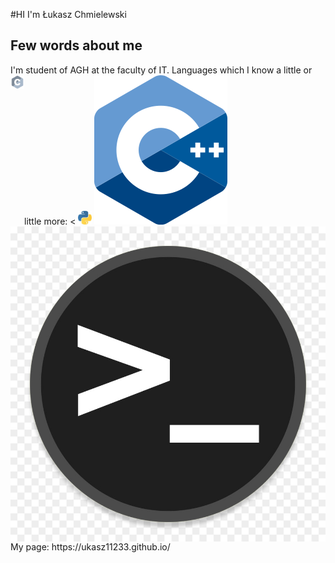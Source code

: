 #HI I'm Łukasz Chmielewski
## Few words about me
I'm student of AGH at the faculty of IT.
Languages which I know a little or little more:
<
  <img src="./C_icon.png" width="22" align="left">
  <img src="./pyhon_icon.jpeg" width="22" algin="left">
  <img src="./C++_icon.png" widht="22" algin="left">
  <img src="./shell_logo.jpeg" widht="22" align="left">
</p>

<br />
My page: https://ukasz11233.github.io/


